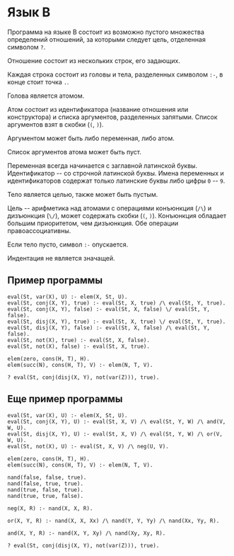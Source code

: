 # Язык B

Программа на языке B состоит из возможно пустого множества определений отношений, за которыми следует цель, отделенная символом `?`.

Отношение состоит из нескольких строк, его задающих.

Каждая строка состоит из головы и тела, разделенных символом `:-`, в конце стоит точка `.`.

Голова является атомом.

Атом состоит из идентификатора (название отношения или конструктора) и списка аргументов,
разделенных запятыми. Список аргументов взят в скобки (`(`, `)`).

Аргументом может быть либо переменная, либо атом.

Список аргументов атома может быть пуст.

Переменная всегда начинается с заглавной латинской буквы. Идентификатор -- со строчной
латинской буквы. Имена переменных и идентификаторов содержат только латинские буквы либо
цифры `0` -- `9`.

Тело является целью, также может быть пустым.

Цель -- арифметика над атомами с операциями конъюнкция (`/\`) и дизъюнкция (`\/`), может
содержать скобки (`(`, `)`). Конъюнкция обладает большим приоритетом, чем дизъюнкция. Обе операции правоассоциативны.

Если тело пусто, символ `:-` опускается.

Индентация не является значащей.

## Пример программы

```
eval(St, var(X), U) :- elem(X, St, U).
eval(St, conj(X, Y), true) :- eval(St, X, true) /\ eval(St, Y, true).
eval(St, conj(X, Y), false) :- eval(St, X, false) \/ eval(St, Y, false).
eval(St, disj(X, Y), true) :- eval(St, X, true) \/ eval(St, Y, true).
eval(St, disj(X, Y), false) :- eval(St, X, false) /\ eval(St, Y, false).
eval(St, not(X), true) :- eval(St, X, false).
eval(St, not(X), false) :- eval(St, X, true).

elem(zero, cons(H, T), H).
elem(succ(N), cons(H, T), V) :- elem(N, T, V).

? eval(St, conj(disj(X, Y), not(var(Z))), true).
```

## Еще пример программы

```
eval(St, var(X), U) :- elem(X, St, U).
eval(St, conj(X, Y), U) :- eval(St, X, V) /\ eval(St, Y, W) /\ and(V, W, U).
eval(St, disj(X, Y), U) :- eval(St, X, V) /\ eval(St, Y, W) /\ or(V, W, U).
eval(St, not(X), U) :- eval(St, X, V) /\ neg(U, V).

elem(zero, cons(H, T), H).
elem(succ(N), cons(H, T), V) :- elem(N, T, V).

nand(false, false, true).
nand(false, true, true).
nand(true, false, true).
nand(true, true, false).

neg(X, R) :- nand(X, X, R).

or(X, Y, R) :- nand(X, X, Xx) /\ nand(Y, Y, Yy) /\ nand(Xx, Yy, R).

and(X, Y, R) :- nand(X, Y, Xy) /\ nand(Xy, Xy, R).

? eval(St, conj(disj(X, Y), not(var(Z))), true).
```